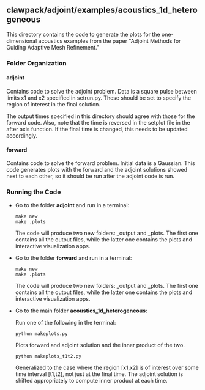## clawpack/adjoint/examples/acoustics_1d_heterogeneous

This directory contains the code to generate the plots for the 
one-dimensional acoustics examples from the paper "Adjoint Methods for Guiding Adaptive Mesh Refinement."

### Folder Organization

#### adjoint

Contains code to solve the adjoint problem.  Data is a square pulse between
limits x1 and x2 specified in setrun.py.  These should be set to specify
the region of interest in the final solution.

The output times specified in this directory should agree with those for the
forward code. Also, note that the time is reversed in the setplot file in the 
after axis function. If the final time is changed, this needs to be updated 
accordingly. 

#### forward

Contains code to solve the forward problem.  Initial data is a Gaussian. This 
code generates plots with the forward and the adjoint solutions showed next to each 
other, so it should be run after the adjoint code is run.

### Running the Code

* Go to the folder **adjoint** and run in a terminal:

    ```
    make new
    make .plots
    ```

    The code will produce two new folders: _output and _plots. 
    The first one contains all the output files, while the latter one contains the plots and interactive 
    visualization apps.


* Go to the folder **forward** and run in a terminal:

    ```
    make new
    make .plots
    ```

    The code will produce two new folders: _output and _plots. 
    The first one contains all the output files, while the latter one contains the plots and interactive 
    visualization apps.

* Go to the main folder **acoustics_1d_heterogeneous**:

    Run one of the following in the terminal:

    ```
    python makeplots.py 
    ```

    Plots forward and adjoint solution and the inner product of the two.

    ```
    python makeplots_t1t2.py 
    ```

    Generalized to the case where the region [x1,x2] is of interest over some
    time interval [t1,t2], not just at the final time.  The adjoint solution
    is shifted appropriately to compute inner product at each time.

